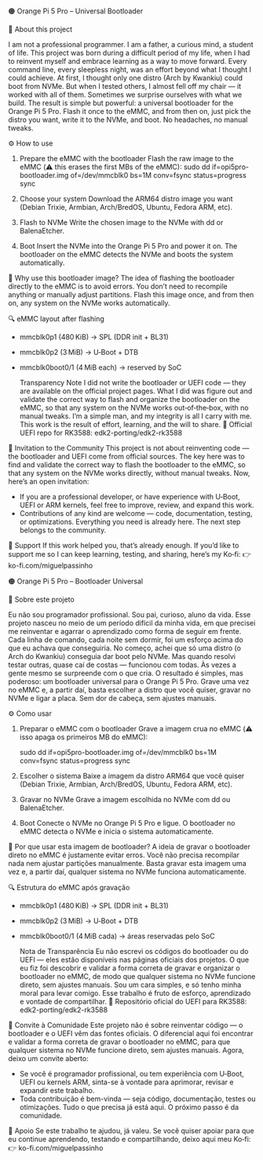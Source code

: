 🟠 Orange Pi 5 Pro – Universal Bootloader

📖 About this project

I am not a professional programmer.
I am a father, a curious mind, a student of life.
This project was born during a difficult period of my life, when I had to reinvent myself and embrace learning as a way to move forward. Every command line, every sleepless night, was an effort beyond what I thought I could achieve.
At first, I thought only one distro (Arch by Kwankiu) could boot from NVMe. But when I tested others, I almost fell off my chair — it worked with all of them. Sometimes we surprise ourselves with what we build.
The result is simple but powerful: a universal bootloader for the Orange Pi 5 Pro.
Flash it once to the eMMC, and from then on, just pick the distro you want, write it to the NVMe, and boot. No headaches, no manual tweaks.


⚙️ How to use

1. Prepare the eMMC with the bootloader
Flash the raw image to the eMMC (⚠️ this erases the first MBs of the eMMC):
    sudo dd if=opi5pro-bootloader.img of=/dev/mmcblk0 bs=1M conv=fsync status=progress sync

2. Choose your system
Download the ARM64 distro image you want (Debian Trixie, Armbian, Arch/BredOS, Ubuntu, Fedora ARM, etc).
3. Flash to NVMe
Write the chosen image to the NVMe with dd or BalenaEtcher.
4. Boot
Insert the NVMe into the Orange Pi 5 Pro and power it on.
The bootloader on the eMMC detects the NVMe and boots the system automatically.

🔑 Why use this bootloader image?
The idea of flashing the bootloader directly to the eMMC is to avoid errors.
You don’t need to recompile anything or manually adjust partitions.
Flash this image once, and from then on, any system on the NVMe works automatically.

🔍 eMMC layout after flashing
- mmcblk0p1 (480 KiB) → SPL (DDR init + BL31)
- mmcblk0p2 (3 MiB) → U‑Boot + DTB
- mmcblk0boot0/1 (4 MiB each) → reserved by SoC

  Transparency Note
I did not write the bootloader or UEFI code — they are available on the official project pages.
What I did was figure out and validate the correct way to flash and organize the bootloader on the eMMC, so that any system on the NVMe works out‑of‑the‑box, with no manual tweaks.
I’m a simple man, and my integrity is all I carry with me. This work is the result of effort, learning, and the will to share.
🔗 Official UEFI repo for RK3588: edk2-porting/edk2-rk3588

🤝 Invitation to the Community
This project is not about reinventing code — the bootloader and UEFI come from official sources.
The key here was to find and validate the correct way to flash the bootloader to the eMMC, so that any system on the NVMe works directly, without manual tweaks.
Now, here’s an open invitation:
- If you are a professional developer, or have experience with U‑Boot, UEFI or ARM kernels, feel free to improve, review, and expand this work.
- Contributions of any kind are welcome — code, documentation, testing, or optimizations.
Everything you need is already here. The next step belongs to the community.

🙏 Support
If this work helped you, that’s already enough.
If you’d like to support me so I can keep learning, testing, and sharing, here’s my Ko‑fi:
👉 ko-fi.com/miguelpassinho



🟠 Orange Pi 5 Pro – Bootloader Universal

📖 Sobre este projeto

Eu não sou programador profissional.
Sou pai, curioso, aluno da vida.
Esse projeto nasceu no meio de um período difícil da minha vida, em que precisei me reinventar e agarrar o aprendizado como forma de seguir em frente. Cada linha de comando, cada noite sem dormir, foi um esforço acima do que eu achava que conseguiria.
No começo, achei que só uma distro (o Arch do Kwankiu) conseguia dar boot pelo NVMe. Mas quando resolvi testar outras, quase caí de costas — funcionou com todas. Às vezes a gente mesmo se surpreende com o que cria.
O resultado é simples, mas poderoso: um bootloader universal para o Orange Pi 5 Pro.
Grave uma vez no eMMC e, a partir daí, basta escolher a distro que você quiser, gravar no NVMe e ligar a placa. Sem dor de cabeça, sem ajustes manuais.

⚙️ Como usar
1. Preparar o eMMC com o bootloader
Grave a imagem crua no eMMC (⚠️ isso apaga os primeiros MB do eMMC):

    sudo dd if=opi5pro-bootloader.img of=/dev/mmcblk0 bs=1M conv=fsync status=progress sync


2. Escolher o sistema
Baixe a imagem da distro ARM64 que você quiser (Debian Trixie, Armbian, Arch/BredOS, Ubuntu, Fedora ARM, etc).
3. Gravar no NVMe
Grave a imagem escolhida no NVMe com dd ou BalenaEtcher.
4. Boot
Conecte o NVMe no Orange Pi 5 Pro e ligue.
O bootloader no eMMC detecta o NVMe e inicia o sistema automaticamente.

🔑 Por que usar esta imagem de bootloader?
A ideia de gravar o bootloader direto no eMMC é justamente evitar erros.
Você não precisa recompilar nada nem ajustar partições manualmente.
Basta gravar esta imagem uma vez e, a partir daí, qualquer sistema no NVMe funciona automaticamente.

🔍 Estrutura do eMMC após gravação
- mmcblk0p1 (480 KiB) → SPL (DDR init + BL31)
- mmcblk0p2 (3 MiB) → U‑Boot + DTB
- mmcblk0boot0/1 (4 MiB cada) → áreas reservadas pelo SoC

    Nota de Transparência
Eu não escrevi os códigos do bootloader ou do UEFI — eles estão disponíveis nas páginas oficiais dos projetos.
O que eu fiz foi descobrir e validar a forma correta de gravar e organizar o bootloader no eMMC, de modo que qualquer sistema no NVMe funcione direto, sem ajustes manuais.
Sou um cara simples, e só tenho minha moral para levar comigo. Esse trabalho é fruto de esforço, aprendizado e vontade de compartilhar.
🔗 Repositório oficial do UEFI para RK3588: edk2-porting/edk2-rk3588

🤝 Convite à Comunidade
Este projeto não é sobre reinventar código — o bootloader e o UEFI vêm das fontes oficiais.
O diferencial aqui foi encontrar e validar a forma correta de gravar o bootloader no eMMC, para que qualquer sistema no NVMe funcione direto, sem ajustes manuais.
Agora, deixo um convite aberto:
- Se você é programador profissional, ou tem experiência com U‑Boot, UEFI ou kernels ARM, sinta-se à vontade para aprimorar, revisar e expandir este trabalho.
- Toda contribuição é bem-vinda — seja código, documentação, testes ou otimizações.
Tudo o que precisa já está aqui. O próximo passo é da comunidade.

🙏 Apoio
Se este trabalho te ajudou, já valeu.
Se você quiser apoiar para que eu continue aprendendo, testando e compartilhando, deixo aqui meu Ko‑fi:
👉 ko-fi.com/miguelpassinho


